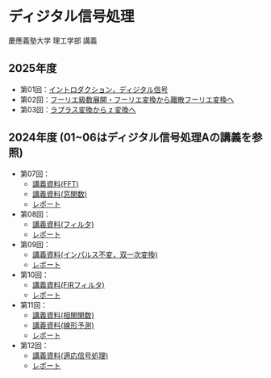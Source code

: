 # ディジタル信号処理 
慶應義塾大学 理工学部 講義

## 2025年度
- 第01回：[イントロダクション，ディジタル信号](https://takamichi-lab.github.io/digitalsignalprocessing-keio/2025/01.pdf)
- 第02回：[フーリエ級数展開・フーリエ変換から離散フーリエ変換へ](https://takamichi-lab.github.io/digitalsignalprocessing-keio/2025/02.pdf)
- 第03回：[ラプラス変換から z 変換へ](https://takamichi-lab.github.io/digitalsignalprocessing-keio/2025/03.pdf)

## 2024年度 (01~06はディジタル信号処理Aの講義を参照)
- 第07回：
    - [講義資料(FFT)](https://takamichi-lab.github.io/digitalsignalprocessing-keio/2024/07/fft/index.html)
    - [講義資料(窓関数)](https://takamichi-lab.github.io/digitalsignalprocessing-keio/2024/07/window/index.html)
    - [レポート](https://takamichi-lab.github.io/digitalsignalprocessing-keio/2024/07/report/index.html)
- 第08回：
    - [講義資料(フィルタ)](https://takamichi-lab.github.io/digitalsignalprocessing-keio/2024/08/filter/index.html)
    - [レポート](https://takamichi-lab.github.io/digitalsignalprocessing-keio/2024/08/report/index.html)
- 第09回：
    - [講義資料(インパルス不変，双一次変換)](https://takamichi-lab.github.io/digitalsignalprocessing-keio/2024/09/iir_filter/index.html)
    - [レポート](https://takamichi-lab.github.io/digitalsignalprocessing-keio/2024/09/report/index.html)
- 第10回：
    - [講義資料(FIRフィルタ)](https://takamichi-lab.github.io/digitalsignalprocessing-keio/2024/10/fir_filter/index.html)
    - [レポート](https://takamichi-lab.github.io/digitalsignalprocessing-keio/2024/10/report/index.html)
- 第11回：
    - [講義資料(相関関数)](https://takamichi-lab.github.io/digitalsignalprocessing-keio/2024/11/correlation/index.html)
    - [講義資料(線形予測)](https://takamichi-lab.github.io/digitalsignalprocessing-keio/2024/11/linear_prediction/index.html)
    - [レポート](https://takamichi-lab.github.io/digitalsignalprocessing-keio/2024/11/report/index.html)
- 第12回：
    - [講義資料(適応信号処理)](https://takamichi-lab.github.io/digitalsignalprocessing-keio/2024/12/adaptive/index.html)
    - [レポート](https://takamichi-lab.github.io/digitalsignalprocessing-keio/2024/12/report/index.html)
